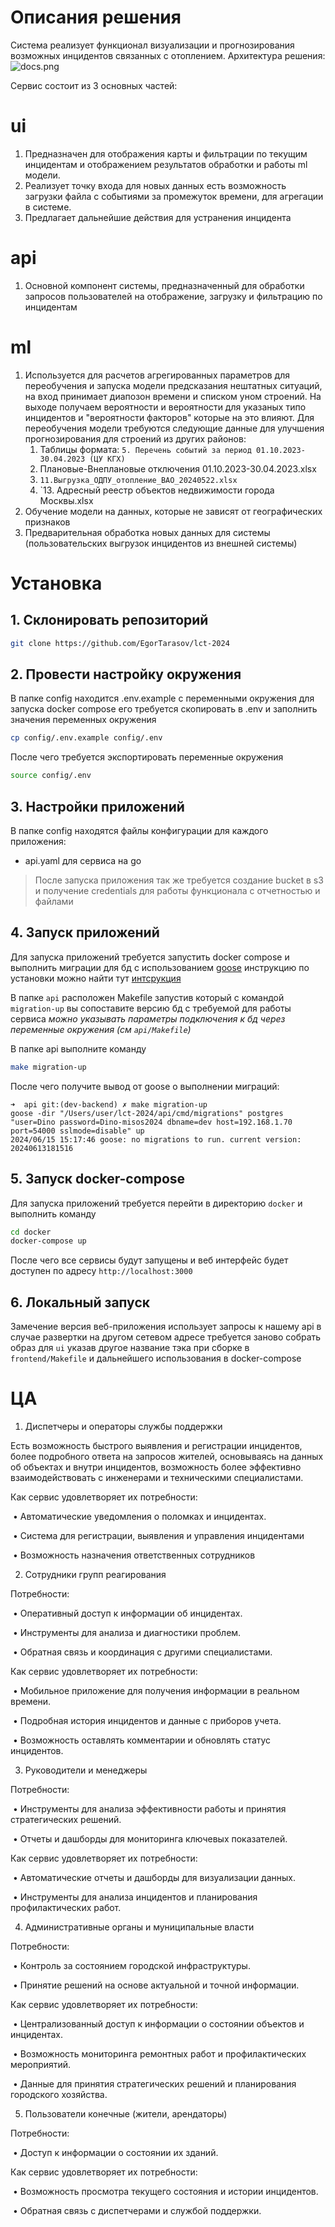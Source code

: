 # Описания решения
Система реализует функционал визуализации и прогнозирования возможных инцидентов связанных с отоплением. Архитектура решения:
![docs.png](docs.png)

Сервис состоит из 3 основных частей: 
# ui
1. Предназначен для отображения карты и фильтрации по текущим  инцидентам и отображением результатов обработки и работы ml модели. 
2. Реализует точку входа для новых данных есть возможность загрузки файла с событиями за промежуток времени, для агрегации в системе.
3. Предлагает дальнейшие действия для устранения инцидента
# api
1. Основной компонент системы, предназначенный для обработки запросов пользователей на отображение, загрузку и фильтрацию по инцидентам
# ml
1. Используется для расчетов агрегированных параметров для переобучения и запуска модели предсказания нештатных ситуаций, на вход принимает диапозон времени и списком уном строений. На выходе получаем вероятности и вероятности для указаных типо инцидентов  и "вероятности факторов" которые на это влияют. Для переобучения модели требуются следующие данные для улучшения прогнозирования для строений из других районов:
	1. Таблицы формата: `5. Перечень событий за период 01.10.2023-30.04.2023 (ЦУ КГХ)`
	2. Плановые-Внеплановые отключения 01.10.2023-30.04.2023.xlsx
	3. `11.Выгрузка_ОДПУ_отопление_ВАО_20240522.xlsx`
	4. `13. Адресный реестр объектов недвижимости города Москвы.xlsx
2. Обучение модели на данных, которые не зависят от географических признаков
3. Предварительная обработка новых данных для системы (пользовательских выгрузок инцидентов из внешней системы)

# Установка
## 1. Склонировать репозиторий
```bash
git clone https://github.com/EgorTarasov/lct-2024
```

## 2. Провести настройку окружения
В папке config находится .env.example с переменными окружения для запуска docker compose 
его требуется скопировать в .env и заполнить значения переменных окружения
```bash
cp config/.env.example config/.env
```
После чего требуется экспортировать переменные окружения
```bash
source config/.env
```

## 3. Настройки приложений
В папке config находятся файлы конфигурации для каждого приложения: 
- api.yaml для сервиса на go

> После запуска приложения так же требуется создание bucket в s3 
> и получение credentials для работы функционала с отчетностью и файлами 

## 4. Запуск приложений
Для запуска приложений требуется запустить docker compose 
и выполнить миграции для бд с использованием [goose](https://github.com/pressly/goose) 
инструкцию по установки можно найти тут [интсрукция](https://github.com/pressly/goose?tab=readme-ov-file#install)  

В папке `api` расположен Makefile запустив который с командой `migration-up` 
вы сопоставите версию бд с требуемой для работы сервиса *можно указывать параметры подключения к бд через переменные окружения (см `api/Makefile`)*  

В папке api выполните команду
```bash
make migration-up
```
После чего получите вывод от goose о выполнении миграций:
```
➜  api git:(dev-backend) ✗ make migration-up 
goose -dir "/Users/user/lct-2024/api/cmd/migrations" postgres "user=Dino password=Dino-misos2024 dbname=dev host=192.168.1.70 port=54000 sslmode=disable" up
2024/06/15 15:17:46 goose: no migrations to run. current version: 20240613181516
```

## 5. Запуск docker-compose
Для запуска приложений требуется перейти в директорию `docker` и выполнить команду
```bash
cd docker
docker-compose up
```
После чего все сервисы будут запущены и веб интерфейс будет доступен по адресу `http://localhost:3000`

## 6. Локальный запуск
Замечение версия веб-приложения использует запросы к нашему api в случае развертки 
на другом сетевом адресе требуется заново собрать образ для `ui` указав другое название тэка при сборке в `frontend/Makefile` и дальнейшего использования в docker-compose  

# ЦА
1. Диспетчеры и операторы службы поддержки

Есть возможность быстрого выявления и регистрации инцидентов, более подробного ответа на запросов жителей, основываясь на данных об объектах и внутри инцидентов, возможность более эффективно взаимодействовать с инженерами и техническими специалистами.

Как сервис удовлетворяет их потребности:

 • Автоматические уведомления о поломках и инцидентах.

 • Система для регистрации, выявления и управления инцидентами

 • Возможность назначения ответственных сотрудников

  

2. Сотрудники групп реагирования

Потребности:

 • Оперативный доступ к информации об инцидентах.

 • Инструменты для анализа и диагностики проблем.

 • Обратная связь и координация с другими специалистами.

Как сервис удовлетворяет их потребности:

 • Мобильное приложение для получения информации в реальном времени.

 • Подробная история инцидентов и данные с приборов учета.

 • Возможность оставлять комментарии и обновлять статус инцидентов.

  

3. Руководители и менеджеры

Потребности:

 • Инструменты для анализа эффективности работы и принятия стратегических решений.

 • Отчеты и дашборды для мониторинга ключевых показателей.

Как сервис удовлетворяет их потребности:

 • Автоматические отчеты и дашборды для визуализации данных.

 • Инструменты для анализа инцидентов и планирования профилактических работ.

  

4. Административные органы и муниципальные власти

Потребности:

 • Контроль за состоянием городской инфраструктуры.

 • Принятие решений на основе актуальной и точной информации.

Как сервис удовлетворяет их потребности:

 • Централизованный доступ к информации о состоянии объектов и инцидентах.

 • Возможность мониторинга ремонтных работ и профилактических мероприятий.

 • Данные для принятия стратегических решений и планирования городского хозяйства.

  

5. Пользователи конечные (жители, арендаторы)

Потребности:

 • Доступ к информации о состоянии их зданий.

Как сервис удовлетворяет их потребности:

 • Возможность просмотра текущего состояния и истории инцидентов.

 • Обратная связь с диспетчерами и службой поддержки.
